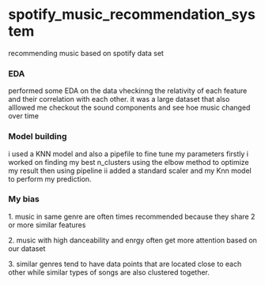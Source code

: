 # spotify_music_recommendation_system
recommending music based on spotify data set 

<h3>EDA</h3>
performed some EDA on the data vheckinng the relativity of each feature and their correlation with each other.
it was a large dataset that also alllowed me checkout the sound components and see hoe music changed over time 

<h3>Model building</h3>
i used a KNN model and also a pipefile to fine tune my parameters
firstly i worked on finding my best n_clusters using the elbow method to optimize my result 
then using pipeline ii added a standard scaler and my Knn model to perform my prediction.


<h3>My bias</h3>
1. music in same genre are often times recommended because they share 2 or more similar features 
<p>2. music with high danceability and enrgy often get more attention based on our dataset</p>
3. similar genres tend to have data points that are located close to each other while similar types of songs are also clustered together.
